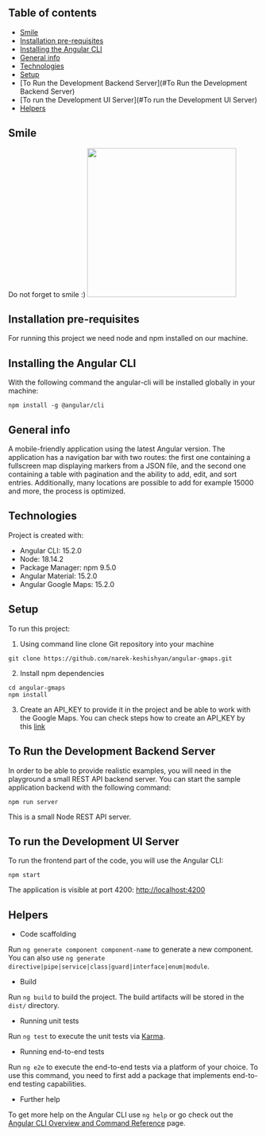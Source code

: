 ## Table of contents
* [Smile](#smile)
* [Installation pre-requisites](#installation-pre-requisites)
* [Installing the Angular CLI](#installing-the-Angular-CLI)
* [General info](#general-info)
* [Technologies](#technologies)
* [Setup](#setup)
* [To Run the Development Backend Server](#To Run the Development Backend Server)
* [To run the Development UI Server](#To run the Development UI Server)
* [Helpers](#Helpers)

## Smile
Do not forget to smile :)
<img src="https://cdn.cdnparenting.com/articles/2021/06/04112330/115992457.jpg" data-canonical-src="https://cdn.cdnparenting.com/articles/2021/06/04112330/115992457.jpg" width="300" />

## Installation pre-requisites
For running this project we need node and npm installed on our machine.

## Installing the Angular CLI
With the following command the angular-cli will be installed globally in your machine:
```
npm install -g @angular/cli
```

## General info
A mobile-friendly application using the latest Angular version. 
The application has a navigation bar with two routes: the first one containing 
a fullscreen map displaying markers from a JSON file, and the second one containing 
a table with pagination and the ability to add, edit, and sort entries. 
Additionally, many locations are possible to add for example 15000 and more, 
the process is optimized.

## Technologies
Project is created with:
* Angular CLI: 15.2.0
* Node: 18.14.2
* Package Manager: npm 9.5.0
* Angular Material: 15.2.0
* Angular Google Maps: 15.2.0

## Setup
To run this project:

1. Using command line clone Git repository into your machine
```
git clone https://github.com/narek-keshishyan/angular-gmaps.git
```

2. Install npm dependencies
```
cd angular-gmaps
npm install
```

3. Create an API_KEY to provide it in the project and be able to work with the Google Maps. You can check 
steps how to create an API_KEY by this [link](https://developers.google.com/maps/documentation/embed/get-api-key)

## To Run the Development Backend Server

In order to be able to provide realistic examples, you will need in the playground a small REST API backend server. You can start the sample application backend with the following command:

    npm run server

This is a small Node REST API server.

## To run the Development UI Server

To run the frontend part of the code, you will use the Angular CLI:

    npm start 

The application is visible at port 4200: [http://localhost:4200](http://localhost:4200)

## Helpers
* Code scaffolding

Run `ng generate component component-name` to generate a new component. You can also use `ng generate directive|pipe|service|class|guard|interface|enum|module`.

* Build

Run `ng build` to build the project. The build artifacts will be stored in the `dist/` directory.

* Running unit tests

Run `ng test` to execute the unit tests via [Karma](https://karma-runner.github.io).

* Running end-to-end tests

Run `ng e2e` to execute the end-to-end tests via a platform of your choice. To use this command, you need to first add a package that implements end-to-end testing capabilities.

* Further help

To get more help on the Angular CLI use `ng help` or go check out the [Angular CLI Overview and Command Reference](https://angular.io/cli) page.
